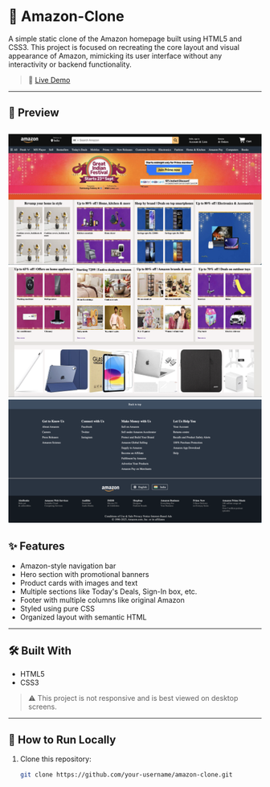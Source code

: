 # 🛒 Amazon-Clone

A simple static clone of the Amazon homepage built using HTML5 and CSS3. This project is focused on recreating the core layout and visual appearance of Amazon, mimicking its user interface without any interactivity or backend functionality.

> 🚀 [Live Demo](https://amazon-clone-bhuvan.vercel.app/)  

---

## 📸 Preview
![Amazon Clone Screenshot](images/Screenshot-1.png)
![Amazon Clone Screenshot](images/Screenshot-2.png)
![Amazon Clone Screenshot](images/Screenshot-3.png)
---

## ✨ Features

- Amazon-style navigation bar
- Hero section with promotional banners
- Product cards with images and text
- Multiple sections like Today's Deals, Sign-In box, etc.
- Footer with multiple columns like original Amazon
- Styled using pure CSS
- Organized layout with semantic HTML

---

## 🛠 Built With

- HTML5
- CSS3

> ⚠️ This project is not responsive and is best viewed on desktop screens.

---

## 📁 How to Run Locally

1. Clone this repository:
   ```bash
   git clone https://github.com/your-username/amazon-clone.git